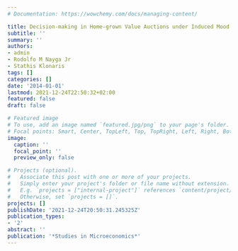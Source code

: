 ```yaml
---
# Documentation: https://wowchemy.com/docs/managing-content/

title: Decision-making in Home-grown Value Auctions under Induced Mood States
subtitle: ''
summary: ''
authors:
- admin
- Rodolfo M Nayga Jr
- Stathis Klonaris
tags: []
categories: []
date: '2014-01-01'
lastmod: 2021-12-24T22:50:32+02:00
featured: false
draft: false

# Featured image
# To use, add an image named `featured.jpg/png` to your page's folder.
# Focal points: Smart, Center, TopLeft, Top, TopRight, Left, Right, BottomLeft, Bottom, BottomRight.
image:
  caption: ''
  focal_point: ''
  preview_only: false

# Projects (optional).
#   Associate this post with one or more of your projects.
#   Simply enter your project's folder or file name without extension.
#   E.g. `projects = ["internal-project"]` references `content/project/deep-learning/index.md`.
#   Otherwise, set `projects = []`.
projects: []
publishDate: '2021-12-24T20:50:31.245325Z'
publication_types:
- '2'
abstract: ''
publication: '*Studies in Microeconomics*'
---
```

